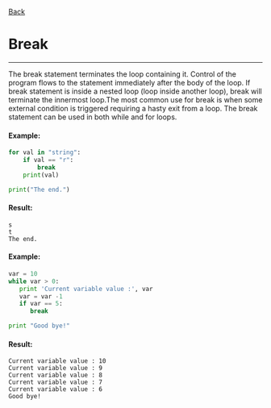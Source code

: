 [Back](/main/basic/control_structures.md)

# Break
---

The break statement terminates the loop containing it. Control of the program flows to the statement immediately after the body of the loop.
If break statement is inside a nested loop (loop inside another loop), break will terminate the innermost loop.The most common use for break is when some external condition is triggered requiring a hasty exit from a loop. The break statement can be used in both while and for loops.

#### Example:
```python
for val in "string":
    if val == "r":
        break
    print(val)

print("The end.")
```
#### Result:
~~~~
s
t
The end.
~~~~


#### Example:
```python
var = 10                   
while var > 0:              
   print 'Current variable value :', var
   var = var -1
   if var == 5:
      break

print "Good bye!"
```
#### Result:
~~~~
Current variable value : 10
Current variable value : 9
Current variable value : 8
Current variable value : 7
Current variable value : 6
Good bye!
~~~~
